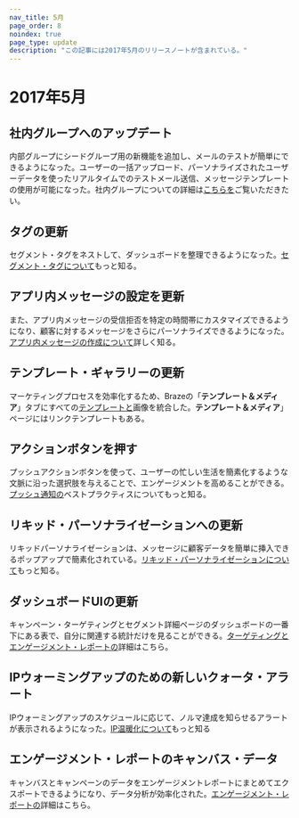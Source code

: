 ```yaml
---
nav_title: 5月
page_order: 8
noindex: true
page_type: update
description: "この記事には2017年5月のリリースノートが含まれている。"
---
```


# 2017年5月

## 社内グループへのアップデート

内部グループにシードグループ用の新機能を追加し、メールのテストが簡単にできるようになった。ユーザーの一括アップロード、パーソナライズされたユーザーデータを使ったリアルタイムでのテストメール送信、メッセージテンプレートの使用が可能になった。社内グループについての詳細は[こちらを][43]ご覧いただきたい。

## タグの更新

セグメント・タグをネストして、ダッシュボードを整理できるようになった。[セグメント・タグについて][42]もっと知る。

## アプリ内メッセージの設定を更新

また、アプリ内メッセージの受信拒否を特定の時間帯にカスタマイズできるようになり、顧客に対するメッセージをさらにパーソナライズできるようになった。[アプリ内メッセージの作成について][41]詳しく知る。

## テンプレート・ギャラリーの更新

マーケティングプロセスを効率化するため、Brazeの「**テンプレート＆メディア**」タブにすべての[テンプレートと][40]画像を統合した。**テンプレート＆メディア**」ページにはリンクテンプレートもある。

## アクションボタンを押す

プッシュアクションボタンを使って、ユーザーの忙しい生活を簡素化するような文脈に沿った選択肢を与えることで、エンゲージメントを高めることができる。[プッシュ通知の][39]ベストプラクティスについてもっと知る。

## リキッド・パーソナライゼーションへの更新

リキッドパーソナライゼーションは、メッセージに顧客データを簡単に挿入できるポップアップで簡素化されている。[リキッド・パーソナライゼーションについて][38]もっと知る。

## ダッシュボードUIの更新

キャンペーン・ターゲティングとセグメント詳細ページのダッシュボードの一番下にある表で、自分に関連する統計だけを見ることができる。[ターゲティングとエンゲージメント・レポートの][37]詳細はこちら。

## IPウォーミングアップのための新しいクォータ・アラート

IPウォーミングアップのスケジュールに応じて、ノルマ達成を知らせるアラートが表示されるようになった。[IP温暖化について][36]もっと知る

## エンゲージメント・レポートのキャンバス・データ

キャンバスとキャンペーンのデータをエンゲージメントレポートにまとめてエクスポートできるようになり、データ分析が効率化された。[エンゲージメント・レポートの][35]詳細はこちら。


[35]: {{site.baseurl}}/user_guide/data_and_analytics/reporting/engagement_reports/#engagement-reports
[36]: {{site.baseurl}}/user_guide/message_building_by_channel/email/best_practices/
[37]: {{site.baseurl}}/user_guide/data_and_analytics/configuring_reporting/
[38]: {{site.baseurl}}/user_guide/personalization_and_dynamic_content/personalized_messaging/#adding-personalizable-attributes-objects
[39]: {{site.baseurl}}/user_guide/message_building_by_channel/push/best_practices/
[40]: {{site.baseurl}}/user_guide/engagement_tools/templates_and_media/
[41]: {{site.baseurl}}/user_guide/message_building_by_channel/in-app_messages/create/#creating-an-in-app-message
[42]: {{site.baseurl}}/user_guide/administrative/app_settings/tags/#campaign-segment-and-news-feed-card-tags
[43]: {{site.baseurl}}/user_guide/administrative/app_settings/developer_console/#content-test-groups
[98]:{{site.baseurl}}/user_guide/onboarding/platform_administrative_features/#authentication-rules
